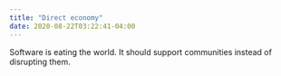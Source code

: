 ```yaml
---
title: "Direct economy"
date: 2020-08-22T03:22:41-04:00
---
```


Software is eating the world. It should support communities instead of disrupting them.
<!--more-->
